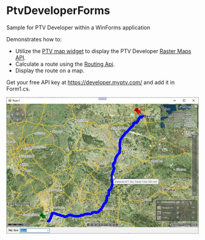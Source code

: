 # PtvDeveloperForms
Sample for PTV Developer within a WinForms application

Demonstrates how to:
* Utilize the [PTV map widget](https://github.com/ptv-logistics/xserver.net) to display the PTV Developer [Raster Maps API](https://developer.myptv.com/en/documentation/raster-maps-api).
* Calculate a route using the [Routing Api](https://developer.myptv.com/en/documentation/routing-api).
* Display the route on a map.

Get your free API key at https://developer.myptv.com/ and add it in Form1.cs.

![screenshot](https://raw.githubusercontent.com/oliverheilig/PtvDeveloperForms/master/screenshot.jpg)

